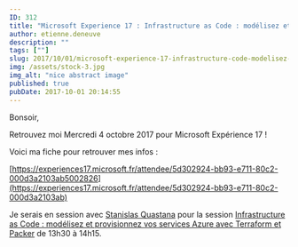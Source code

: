 ```yaml
---
ID: 312
title: "Microsoft Experience 17 : Infrastructure as Code : modélisez et provisionnez vos services Azure avec Terraform et Packer"
author: etienne.deneuve
description: ""
tags: [""]
slug: 2017/10/01/microsoft-experience-17-infrastructure-code-modelisez-et-provisionnez-vos-services-azure-avec-terraform-et-packer
img: /assets/stock-3.jpg
img_alt: "nice abstract image"
published: true
pubDate: 2017-10-01 20:14:55
---
```


Bonsoir,

Retrouvez moi Mercredi 4 octobre 2017 pour Microsoft Expérience 17 !

Voici ma fiche pour retrouver mes infos :

[https://experiences17.microsoft.fr/attendee/5d302924-bb93-e711-80c2-000d3a2103ab5002826](https://experiences17.microsoft.fr/attendee/5d302924-bb93-e711-80c2-000d3a2103ab)

Je serais en session avec [Stanislas Quastana](https://stanislas.io) pour la session [Infrastructure as Code : modélisez et provisionnez vos services Azure avec Terraform et Packer](https://experiences17.microsoft.fr/session/051cd784-895a-e711-80c2-000d3a21081a) de 13h30 à 14h15.

